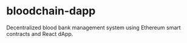 # bloodchain-dapp
Decentralized blood bank management system using Ethereum smart contracts and React dApp.
